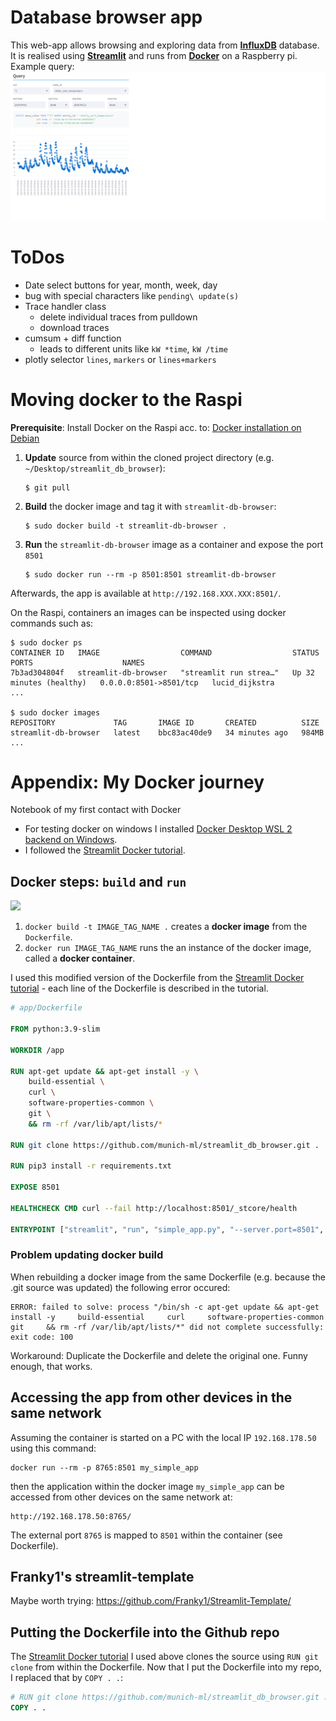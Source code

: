# Database browser app
This web-app allows browsing and exploring data from __[InfluxDB](https://www.influxdata.com/)__ database. It is realised using __[Streamlit](https://streamlit.io/)__ and runs from __[Docker](https://www.docker.com/)__ on a Raspberry pi. Example query:
![](imgs/app_screenshot.png)

# ToDos
- Date select buttons for year, month, week, day
- bug with special characters like `pending\ update(s)`
- Trace handler class
  - delete individual traces from pulldown
  - download traces
- cumsum + diff function
  - leads to different units like `kW *time`, `kW /time`
- plotly selector `lines`, `markers` or `lines+markers`

# Moving docker to the Raspi 
__Prerequisite__: Install Docker on the Raspi acc. to: [Docker installation on Debian](https://docs.docker.com/engine/install/debian/)

1. __Update__ source from within the cloned project directory (e.g. `~/Desktop/streamlit_db_browser`):
   ```
   $ git pull
   ```
   
2. __Build__ the docker image and tag it with `streamlit-db-browser`:
   ```
   $ sudo docker build -t streamlit-db-browser .
   ```

3. __Run__ the `streamlit-db-browser` image as a container and expose the port `8501` 
   ```
   $ sudo docker run --rm -p 8501:8501 streamlit-db-browser
   ```

Afterwards, the app is available at `http://192.168.XXX.XXX:8501/`.

On the Raspi, containers an images can be inspected using docker commands such as: 
```
$ sudo docker ps
CONTAINER ID   IMAGE                  COMMAND                  STATUS                    PORTS                    NAMES
7b3ad304804f   streamlit-db-browser   "streamlit run strea…"   Up 32 minutes (healthy)   0.0.0.0:8501->8501/tcp   lucid_dijkstra
...

$ sudo docker images
REPOSITORY             TAG       IMAGE ID       CREATED          SIZE
streamlit-db-browser   latest    bbc83ac40de9   34 minutes ago   984MB
...
```

# Appendix: My Docker journey
Notebook of my first contact with Docker

- For testing docker on windows I installed [Docker Desktop WSL 2 backend on Windows](https://docs.docker.com/desktop/wsl/).
- I followed the [Streamlit Docker tutorial](https://docs.streamlit.io/deploy/tutorials/docker).

## Docker steps: `build` and `run`
<img src="https://jfrog--c.documentforce.com/servlet/servlet.ImageServer?id=01569000008kqFT&oid=00D20000000M3v0&lastMod=1631619825000" width="600"/>

1. `docker build -t IMAGE_TAG_NAME .` creates a __docker image__ from the `Dockerfile`.
2. `docker run IMAGE_TAG_NAME` runs the an instance of the docker image, called a  __docker container__.

I used this modified version of the Dockerfile from the [Streamlit Docker tutorial](https://docs.streamlit.io/deploy/tutorials/docker) - each line of the Dockerfile is described in the tutorial.
```Dockerfile
# app/Dockerfile

FROM python:3.9-slim

WORKDIR /app

RUN apt-get update && apt-get install -y \
    build-essential \
    curl \
    software-properties-common \
    git \
    && rm -rf /var/lib/apt/lists/*

RUN git clone https://github.com/munich-ml/streamlit_db_browser.git . 

RUN pip3 install -r requirements.txt

EXPOSE 8501

HEALTHCHECK CMD curl --fail http://localhost:8501/_stcore/health

ENTRYPOINT ["streamlit", "run", "simple_app.py", "--server.port=8501", "--server.address=0.0.0.0"]
```

### Problem updating docker build
When rebuilding a docker image from the same Dockerfile (e.g. because the .git source was updated) the following error occured:

```
ERROR: failed to solve: process "/bin/sh -c apt-get update && apt-get install -y     build-essential     curl     software-properties-common     git     && rm -rf /var/lib/apt/lists/*" did not complete successfully: exit code: 100
```
Workaround: Duplicate the Dockerfile and delete the original one. Funny enough, that works.

## Accessing the app from other devices in the same network
Assuming the container is started on a PC with the local IP `192.168.178.50`  using this command:
```
docker run --rm -p 8765:8501 my_simple_app
```
then the application within the docker image `my_simple_app` can be accessed from other devices on the same network at:
```
http://192.168.178.50:8765/
```
The external port `8765` is mapped to `8501` within the container (see Dockerfile).

## Franky1's streamlit-template
Maybe worth trying: https://github.com/Franky1/Streamlit-Template/

## Putting the Dockerfile into the Github repo
The [Streamlit Docker tutorial](https://docs.streamlit.io/deploy/tutorials/docker) I used above clones the source using `RUN git clone` from within the Dockerfile. Now that I put the Dockerfile into my repo, I replaced that by `COPY . .`:

```Dockerfile
# RUN git clone https://github.com/munich-ml/streamlit_db_browser.git . 
COPY . .
```